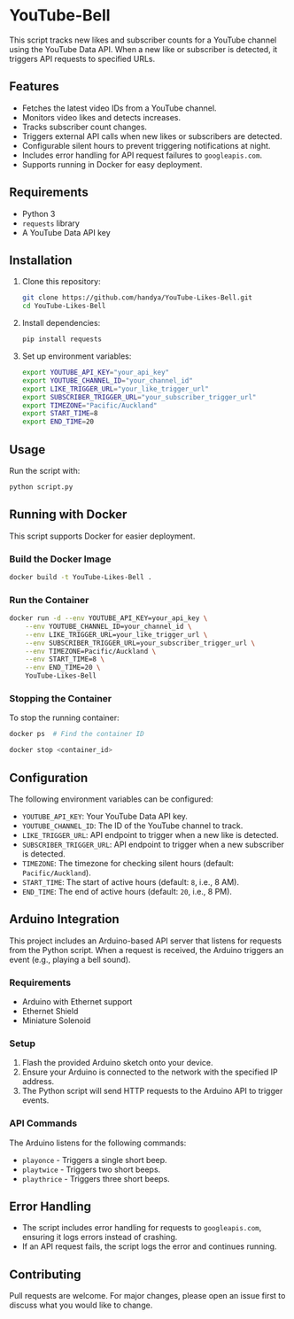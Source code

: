 # YouTube-Bell

This script tracks new likes and subscriber counts for a YouTube channel using the YouTube Data API. When a new like or subscriber is detected, it triggers API requests to specified URLs.

## Features
- Fetches the latest video IDs from a YouTube channel.
- Monitors video likes and detects increases.
- Tracks subscriber count changes.
- Triggers external API calls when new likes or subscribers are detected.
- Configurable silent hours to prevent triggering notifications at night.
- Includes error handling for API request failures to `googleapis.com`.
- Supports running in Docker for easy deployment.

## Requirements
- Python 3
- `requests` library
- A YouTube Data API key

## Installation
1. Clone this repository:
   ```sh
   git clone https://github.com/handya/YouTube-Likes-Bell.git
   cd YouTube-Likes-Bell
   ```
2. Install dependencies:
   ```sh
   pip install requests
   ```
3. Set up environment variables:
   ```sh
   export YOUTUBE_API_KEY="your_api_key"
   export YOUTUBE_CHANNEL_ID="your_channel_id"
   export LIKE_TRIGGER_URL="your_like_trigger_url"
   export SUBSCRIBER_TRIGGER_URL="your_subscriber_trigger_url"
   export TIMEZONE="Pacific/Auckland"
   export START_TIME=8
   export END_TIME=20
   ```

## Usage
Run the script with:
```sh
python script.py
```

## Running with Docker
This script supports Docker for easier deployment.

### Build the Docker Image
```sh
docker build -t YouTube-Likes-Bell .
```

### Run the Container
```sh
docker run -d --env YOUTUBE_API_KEY=your_api_key \
    --env YOUTUBE_CHANNEL_ID=your_channel_id \
    --env LIKE_TRIGGER_URL=your_like_trigger_url \
    --env SUBSCRIBER_TRIGGER_URL=your_subscriber_trigger_url \
    --env TIMEZONE=Pacific/Auckland \
    --env START_TIME=8 \
    --env END_TIME=20 \
    YouTube-Likes-Bell
```

### Stopping the Container
To stop the running container:
```sh
docker ps  # Find the container ID

docker stop <container_id>
```

## Configuration
The following environment variables can be configured:
- `YOUTUBE_API_KEY`: Your YouTube Data API key.
- `YOUTUBE_CHANNEL_ID`: The ID of the YouTube channel to track.
- `LIKE_TRIGGER_URL`: API endpoint to trigger when a new like is detected.
- `SUBSCRIBER_TRIGGER_URL`: API endpoint to trigger when a new subscriber is detected.
- `TIMEZONE`: The timezone for checking silent hours (default: `Pacific/Auckland`).
- `START_TIME`: The start of active hours (default: `8`, i.e., 8 AM).
- `END_TIME`: The end of active hours (default: `20`, i.e., 8 PM).

## Arduino Integration
This project includes an Arduino-based API server that listens for requests from the Python script. When a request is received, the Arduino triggers an event (e.g., playing a bell sound).

### Requirements
- Arduino with Ethernet support
- Ethernet Shield
- Miniature Solenoid 

### Setup
1. Flash the provided Arduino sketch onto your device.
2. Ensure your Arduino is connected to the network with the specified IP address.
3. The Python script will send HTTP requests to the Arduino API to trigger events.

### API Commands
The Arduino listens for the following commands:
- `playonce` - Triggers a single short beep.
- `playtwice` - Triggers two short beeps.
- `playthrice` - Triggers three short beeps.

## Error Handling
- The script includes error handling for requests to `googleapis.com`, ensuring it logs errors instead of crashing.
- If an API request fails, the script logs the error and continues running.

## Contributing
Pull requests are welcome. For major changes, please open an issue first to discuss what you would like to change.


